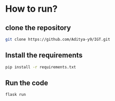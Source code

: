 # How to run?

## clone the repository
```bash
git clone https://github.com/Aditya-y9/IGT.git
```

## Install the requirements
```bash
pip install -r requirements.txt
```

## Run the code
```bash
flask run
```
